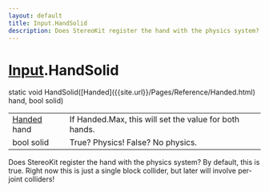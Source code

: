 ```yaml
---
layout: default
title: Input.HandSolid
description: Does StereoKit register the hand with the physics system? By default, this is true. Right now this is just a single block collider, but later will involve per-joint colliders!
---
```

# [Input]({{site.url}}/Pages/Reference/Input.html).HandSolid

<div class='signature' markdown='1'>
static void HandSolid([Handed]({{site.url}}/Pages/Reference/Handed.html) hand, bool solid)
</div>

|  |  |
|--|--|
|[Handed]({{site.url}}/Pages/Reference/Handed.html) hand|If Handed.Max, this will set the value for              both hands.|
|bool solid|True? Physics! False? No physics.|

Does StereoKit register the hand with the physics
system? By default, this is true. Right now this is just a single
block collider, but later will involve per-joint colliders!



